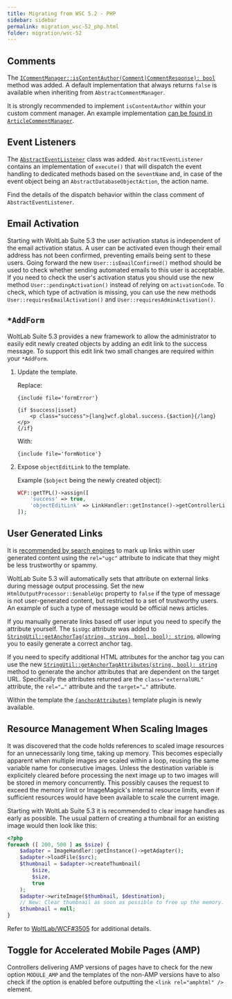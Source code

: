 ```yaml
---
title: Migrating from WSC 5.2 - PHP
sidebar: sidebar
permalink: migration_wsc-52_php.html
folder: migration/wsc-52
---
```


## Comments

The [`ICommentManager::isContentAuthor(Comment|CommentResponse): bool`](https://github.com/WoltLab/WCF/blob/aa96d34130d58c150a35ebd8936f09c830ccd685/wcfsetup/install/files/lib/system/comment/manager/ICommentManager.class.php#L151-L158) method was added.
A default implementation that always returns `false` is available when inheriting from `AbstractCommentManager`.

It is strongly recommended to implement `isContentAuthor` within your custom comment manager.
An example implementation [can be found in `ArticleCommentManager`](https://github.com/WoltLab/WCF/blob/aa96d34130d58c150a35ebd8936f09c830ccd685/wcfsetup/install/files/lib/system/comment/manager/ArticleCommentManager.class.php#L213-L219).

## Event Listeners

The [`AbstractEventListener`](https://github.com/WoltLab/WCF/blob/75631516d45f9355f6c73d6375bf804d2abd587e/wcfsetup/install/files/lib/system/event/listener/AbstractEventListener.class.php) class was added.
`AbstractEventListener` contains an implementation of `execute()` that will dispatch the event handling to dedicated methods based on the `$eventName` and, in case of the event object being an `AbstractDatabaseObjectAction`, the action name.

Find the details of the dispatch behavior within the class comment of `AbstractEventListener`.

## Email Activation

Starting with WoltLab Suite 5.3 the user activation status is independent of the email activation status.
A user can be activated even though their email address has not been confirmed, preventing emails being sent to these users.
Going forward the new `User::isEmailConfirmed()` method should be used to check whether sending automated emails to this user is acceptable.
If you need to check the user's activation status you should use the new method `User::pendingActivation()` instead of relying on `activationCode`.
To check, which type of activation is missing, you can use the new methods `User::requiresEmailActivation()` and `User::requiresAdminActivation()`.

## `*AddForm`

WoltLab Suite 5.3 provides a new framework to allow the administrator to easily edit newly created objects by adding an edit link to the success message.
To support this edit link two small changes are required within your `*AddForm`.

1. Update the template.

    Replace:
    ```smarty
    {include file='formError'}

    {if $success|isset}
        <p class="success">{lang}wcf.global.success.{$action}{/lang}</p>
    {/if}
    ```

    With:
    ```smarty
    {include file='formNotice'}
    ```

2. Expose `objectEditLink` to the template.

    Example (`$object` being the newly created object):
    ```php
    WCF::getTPL()->assign([
        'success' => true,
        'objectEditLink' => LinkHandler::getInstance()->getControllerLink(ObjectEditForm::class, ['id' => $object->objectID]),
    ]);
    ```

## User Generated Links

It is [recommended by search engines](https://support.google.com/webmasters/answer/96569) to mark up links within user generated content using the `rel="ugc"` attribute to indicate that they might be less trustworthy or spammy.

WoltLab Suite 5.3 will automatically sets that attribute on external links during message output processing.
Set the new `HtmlOutputProcessor::$enableUgc` property to `false` if the type of message is not user-generated content, but restricted to a set of trustworthy users.
An example of such a type of message would be official news articles.

If you manually generate links based off user input you need to specify the attribute yourself.
The `$isUgc` attribute was added to [`StringUtil::getAnchorTag(string, string, bool, bool): string`](https://github.com/WoltLab/WCF/blob/af245d7b9bdb411a344f79c0a038350c1f103e70/wcfsetup/install/files/lib/util/StringUtil.class.php#L664-L673), allowing you to easily generate a correct anchor tag.

If you need to specify additional HTML attributes for the anchor tag you can use the new [`StringUtil::getAnchorTagAttributes(string, bool): string`](https://github.com/WoltLab/WCF/blob/af245d7b9bdb411a344f79c0a038350c1f103e70/wcfsetup/install/files/lib/util/StringUtil.class.php#L691-L699) method to generate the anchor attributes that are dependent on the target URL.
Specifically the attributes returned are the `class="externalURL"` attribute, the `rel="…"` attribute and the `target="…"` attribute.

Within the template the [`{anchorAttributes}`](view_template-plugins.html#53-anchorattributes) template plugin is newly available.

## Resource Management When Scaling Images

It was discovered that the code holds references to scaled image resources for an unnecessarily long time, taking up memory.
This becomes especially apparent when multiple images are scaled within a loop, reusing the same variable name for consecutive images.
Unless the destination variable is explicitely cleared before processing the next image up to two images will be stored in memory concurrently.
This possibly causes the request to exceed the memory limit or ImageMagick's internal resource limits, even if sufficient resources would have been available to scale the current image.

Starting with WoltLab Suite 5.3 it is recommended to clear image handles as early as possible.
The usual pattern of creating a thumbnail for an existing image would then look like this:

```php
<?php
foreach ([ 200, 500 ] as $size) {
    $adapter = ImageHandler::getInstance()->getAdapter();
    $adapter->loadFile($src);
    $thumbnail = $adapter->createThumbnail(
        $size,
        $size,
        true
    );
    $adapter->writeImage($thumbnail, $destination);
    // New: Clear thumbnail as soon as possible to free up the memory.
    $thumbnail = null;
}
```

Refer to [WoltLab/WCF#3505](https://github.com/WoltLab/WCF/pull/3505) for additional details.

## Toggle for Accelerated Mobile Pages (AMP)

Controllers delivering AMP versions of pages have to check for the new option `MODULE_AMP` and the templates of the non-AMP versions have to also check if the option is enabled before outputting the `<link rel="amphtml" />` element.

